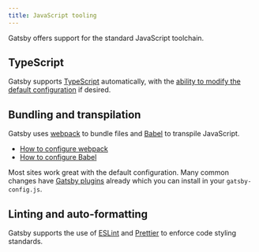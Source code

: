 ```yaml
---
title: JavaScript tooling
---
```


Gatsby offers support for the standard JavaScript toolchain.

## TypeScript

Gatsby supports [TypeScript](https://www.typescriptlang.org/) automatically, with the [ability to modify the default configuration](/plugins/gatsby-plugin-typescript/) if desired.

## Bundling and transpilation

Gatsby uses [webpack](https://webpack.js.org/) to bundle files and [Babel](https://babeljs.io/) to transpile JavaScript.

- [How to configure webpack](/docs/how-to/custom-configuration/add-custom-webpack-config/)
- [How to configure Babel](/docs/how-to/custom-configuration/babel/)

Most sites work great with the default configuration. Many common changes have [Gatsby plugins](/plugins) already which you can install in your `gatsby-config.js`.

## Linting and auto-formatting

Gatsby supports the use of [ESLint](https://www.gatsbyjs.com/docs/how-to/custom-configuration/eslint/) and [Prettier](https://prettier.io/) to enforce code styling standards.
